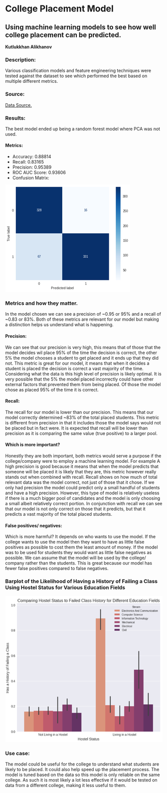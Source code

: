 # College Placement Model
## Using machine learning models to see how well college placement can be predicted.

**Kutlukkhan Alikhanov**

### Description:
Various classification models and feature engineering techniques were tested against the dataset to see which performed the best based on multiple different metrics. 

### Source:
[Data Source.](https://www.kaggle.com/datasets/tejashvi14/engineering-placements-prediction?select=collegePlace.csv)

### Results:
The best model ended up being a random forest model where PCA was not used.

#### Metrics:
- Accuracy: 0.88814
- Recall: 0.83165
- Precision: 0.95389
- ROC AUC Score: 0.93606
- Confusion Matrix:


![confusion_matrix](confusion_matrix.png)

### Metrics and how they matter.
In the model chosen we can see a precision of ~0.95 or 95% and a recall of ~0.83 or 83%. Both of these metrics are relevant for our model but making a distinction helps us understand what is happening. 
#### Precision:
We can see that our precision is very high, this means that of those that the model decides wil place 95% of the time the decision is correct, the other 5% the model chooses a student to get placed and it ends up that they did not. This metric is great for our model, it means that when it decides a student is placed the decision is correct a vast majority of the time. Considering what the data is this high level of precision is likely optimal. It is very possible that the 5% the model placed incorrectly could have other external factors that prevented them from being placed. Of those the model chose as placed 95% of the time it is correct.
#### Recall:
The recall for our model is lower than our precision. This means that our model correctly determined ~83% of the total placed students. This metric is different from precision in that it includes those the model says would not be placed but in fact were. It is expected that recall will be lower than precision as it is comparing the same value (true positive) to a larger pool.
#### Which is more important?
Honestly they are both important, both metrics would serve a purpose if the college/company were to employ a machine learning model. For example A high precision is good because it means that when the model predicts that someone will be placed it is likely that they are, this metric however really stands out when combined with recall. Recall shows on how much of total relevant data was the model correct, not just of those that it chose. If we only had precision the model could predict only a small handful of students and have a high precision. However, this type of model is relatively useless if there is a much bigger pool of candidates and the model is only choosing a small albeit relatively correct portion. In conjunction with recall we can see that our model is not only correct on those that it predicts, but that it predicts a vast majority of the total placed students.
#### False positives/ negatives:
Which is more harmful? It depends on who wants to use the model. If the college wants to use the model then they want to have as little false positives as possible to cost them the least amount of money. If the model was to be used for students they would want as little false negatives as possible. We can assume that the model will be used by the college/ company rather than the students. This is great because our model has fewer false positives compared to false negatives. 

### Barplot of the Likelihood of Having a History of Failing a Class Using Hostel Status for Various Education Fields
![hostel_barplot](college_placement_hostel_comparison.PNG)

### Use case:
The model could be useful for the college to understand what students are likely to be placed. It could also help speed up the placement process. The model is tuned based on the data so this model is only reliable on the same college. As such it is most likely a lot less effective if it would be tested on data from a different college, making it less useful to them.

